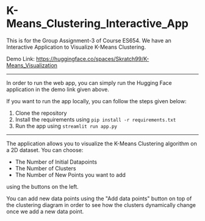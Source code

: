 # K-Means_Clustering_Interactive_App
This is for the Group Assignment-3 of Course ES654. We have an Interactive Application to Visualize K-Means Clustering.

Demo Link: https://huggingface.co/spaces/Skratch99/K-Means_Visualization

----

In order to run the web app, you can simply run the Hugging Face application in the demo link given above.

If you want to run the app locally, you can follow the steps given below:

1. Clone the repository
2. Install the requirements using `pip install -r requirements.txt`
3. Run the app using `streamlit run app.py`

----

The application allows you to visualize the K-Means Clustering algorithm on a 2D dataset. 
You can choose:

- The Number of Initial Datapoints
- The Number of Clusters
- The Number of New Points you want to add

using the buttons on the left.

You can add new data points using the "Add data points" button on top of the clustering diagram in order to see how the clusters dynamically change once we add a new data point.